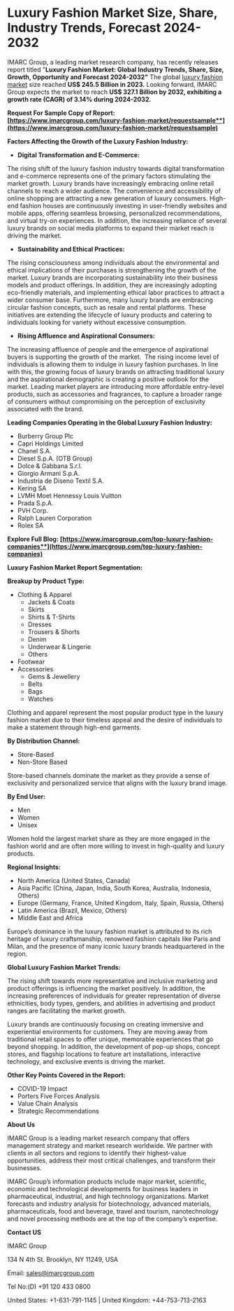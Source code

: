 ﻿# Luxury Fashion Market Size, Share, Industry Trends, Forecast 2024-2032
IMARC Group, a leading market research company, has recently releases report titled "**Luxury Fashion Market: Global Industry Trends, Share, Size, Growth, Opportunity and Forecast 2024-2032"** The global [luxury fashion market](https://www.imarcgroup.com/luxury-fashion-market) size reached **US$ 245.5 Billion in 2023.** Looking forward, IMARC Group expects the market to reach **US$ 327.1 Billion by 2032, exhibiting a growth rate (CAGR) of 3.14% during 2024-2032.**

**Request For Sample Copy of Report: [https://www.imarcgroup.com/luxury-fashion-market/requestsample**](https://www.imarcgroup.com/luxury-fashion-market/requestsample)**

**Factors Affecting the Growth of the Luxury Fashion Industry:**

- **Digital Transformation and E-Commerce:**

The rising shift of the luxury fashion industry towards digital transformation and e-commerce represents one of the primary factors stimulating the market growth. Luxury brands have increasingly embracing online retail channels to reach a wider audience. The convenience and accessibility of online shopping are attracting a new generation of luxury consumers. High-end fashion houses are continuously investing in user-friendly websites and mobile apps, offering seamless browsing, personalized recommendations, and virtual try-on experiences. In addition, the increasing reliance of several luxury brands on social media platforms to expand their market reach is driving the market.

- **Sustainability and Ethical Practices:**

The rising consciousness among individuals about the environmental and ethical implications of their purchases is strengthening the growth of the market. Luxury brands are incorporating sustainability into their business models and product offerings. In addition, they are increasingly adopting eco-friendly materials, and implementing ethical labor practices to attract a wider consumer base. Furthermore, many luxury brands are embracing circular fashion concepts, such as resale and rental platforms. These initiatives are extending the lifecycle of luxury products and catering to individuals looking for variety without excessive consumption.

- **Rising Affluence and Aspirational Consumers:**

The increasing affluence of people and the emergence of aspirational buyers is supporting the growth of the market.  The rising income level of individuals is allowing them to indulge in luxury fashion purchases. In line with this, the growing focus of luxury brands on attracting traditional luxury and the aspirational demographic is creating a positive outlook for the market. Leading market players are introducing more affordable entry-level products, such as accessories and fragrances, to capture a broader range of consumers without compromising on the perception of exclusivity associated with the brand.

**Leading Companies Operating in the Global Luxury Fashion Industry:**

- Burberry Group Plc
- Capri Holdings Limited
- Chanel S.A.
- Diesel S.p.A. (OTB Group)
- Dolce & Gabbana S.r.l.
- Giorgio Armani S.p.A.
- Industria de Diseno Textil S.A.
- Kering SA
- LVMH Moet Hennessy Louis Vuitton
- Prada S.p.A.
- PVH Corp.
- Ralph Lauren Corporation
- Rolex SA

**Explore Full Blog: [https://www.imarcgroup.com/top-luxury-fashion-companies**](https://www.imarcgroup.com/top-luxury-fashion-companies)**

**Luxury Fashion Market Report Segmentation:**

**Breakup by Product Type:**

- Clothing & Apparel
  - Jackets & Coats
  - Skirts
  - Shirts & T-Shirts
  - Dresses
  - Trousers & Shorts
  - Denim
  - Underwear & Lingerie
  - Others
- Footwear
- Accessories
  - Gems & Jewellery
  - Belts
  - Bags
  - Watches

Clothing and apparel represent the most popular product type in the luxury fashion market due to their timeless appeal and the desire of individuals to make a statement through high-end garments.

**By Distribution Channel:**

- Store-Based
- Non-Store Based

Store-based channels dominate the market as they provide a sense of exclusivity and personalized service that aligns with the luxury brand image.

**By End User:**

- Men
- Women
- Unisex

Women hold the largest market share as they are more engaged in the fashion world and are often more willing to invest in high-quality and luxury products.

**Regional Insights:**

- North America (United States, Canada)
- Asia Pacific (China, Japan, India, South Korea, Australia, Indonesia, Others)
- Europe (Germany, France, United Kingdom, Italy, Spain, Russia, Others)
- Latin America (Brazil, Mexico, Others)
- Middle East and Africa

Europe’s dominance in the luxury fashion market is attributed to its rich heritage of luxury craftsmanship, renowned fashion capitals like Paris and Milan, and the presence of many iconic luxury brands headquartered in the region.

**Global Luxury Fashion Market Trends:**

The rising shift towards more representative and inclusive marketing and product offerings is influencing the market positively. In addition, the increasing preferences of individuals for greater representation of diverse ethnicities, body types, genders, and abilities in advertising and product ranges are facilitating the market growth.

Luxury brands are continuously focusing on creating immersive and experiential environments for customers. They are moving away from traditional retail spaces to offer unique, memorable experiences that go beyond shopping. In addition, the development of pop-up shops, concept stores, and flagship locations to feature art installations, interactive technology, and exclusive events is driving the market.

**Other Key Points Covered in the Report:**

- COVID-19 Impact
- Porters Five Forces Analysis
- Value Chain Analysis
- Strategic Recommendations

**About Us**

IMARC Group is a leading market research company that offers management strategy and market research worldwide. We partner with clients in all sectors and regions to identify their highest-value opportunities, address their most critical challenges, and transform their businesses.

IMARC Group’s information products include major market, scientific, economic and technological developments for business leaders in pharmaceutical, industrial, and high technology organizations. Market forecasts and industry analysis for biotechnology, advanced materials, pharmaceuticals, food and beverage, travel and tourism, nanotechnology and novel processing methods are at the top of the company’s expertise.

**Contact US**

IMARC Group

134 N 4th St. Brooklyn, NY 11249, USA

Email: sales@imarcgroup.com

Tel No:(D) +91 120 433 0800

United States: +1-631-791-1145 | United Kingdom: +44-753-713-2163
